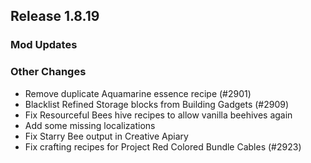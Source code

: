 ## Release 1.8.19

### Mod Updates
### Other Changes
- Remove duplicate Aquamarine essence recipe (#2901)
- Blacklist Refined Storage blocks from Building Gadgets (#2909)
- Fix Resourceful Bees hive recipes to allow vanilla beehives again
- Add some missing localizations
- Fix Starry Bee output in Creative Apiary
- Fix crafting recipes for Project Red Colored Bundle Cables (#2923)
